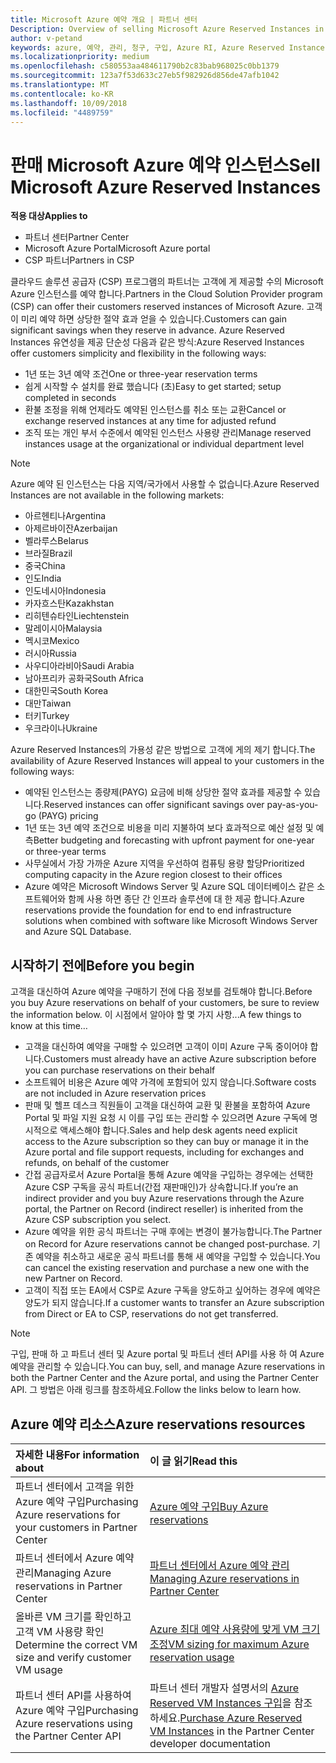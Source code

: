 ```yaml
---
title: Microsoft Azure 예약 개요 | 파트너 센터
Description: Overview of selling Microsoft Azure Reserved Instances in CSP.
author: v-petand
keywords: azure, 예약, 관리, 청구, 구입, Azure RI, Azure Reserved Instances
ms.localizationpriority: medium
ms.openlocfilehash: c580553aa484611790b2c83bab968025c0bb1379
ms.sourcegitcommit: 123a7f53d633c27eb5f982926d856de47afb1042
ms.translationtype: MT
ms.contentlocale: ko-KR
ms.lasthandoff: 10/09/2018
ms.locfileid: "4489759"
---
```

# <a name="sell-microsoft-azure-reserved-instances"></a><span data-ttu-id="7bc76-103">판매 Microsoft Azure 예약 인스턴스</span><span class="sxs-lookup"><span data-stu-id="7bc76-103">Sell Microsoft Azure Reserved Instances</span></span> 

**<span data-ttu-id="7bc76-104">적용 대상</span><span class="sxs-lookup"><span data-stu-id="7bc76-104">Applies to</span></span>**

-  <span data-ttu-id="7bc76-105">파트너 센터</span><span class="sxs-lookup"><span data-stu-id="7bc76-105">Partner Center</span></span>
-  <span data-ttu-id="7bc76-106">Microsoft Azure Portal</span><span class="sxs-lookup"><span data-stu-id="7bc76-106">Microsoft Azure portal</span></span>
-  <span data-ttu-id="7bc76-107">CSP 파트너</span><span class="sxs-lookup"><span data-stu-id="7bc76-107">Partners in CSP</span></span>

<span data-ttu-id="7bc76-108">클라우드 솔루션 공급자 (CSP) 프로그램의 파트너는 고객에 게 제공할 수의 Microsoft Azure 인스턴스를 예약 합니다.</span><span class="sxs-lookup"><span data-stu-id="7bc76-108">Partners in the Cloud Solution Provider program (CSP) can offer their customers reserved instances of Microsoft Azure.</span></span> <span data-ttu-id="7bc76-109">고객이 미리 예약 하면 상당한 절약 효과 얻을 수 있습니다.</span><span class="sxs-lookup"><span data-stu-id="7bc76-109">Customers can gain significant savings when they reserve in advance.</span></span> <span data-ttu-id="7bc76-110">Azure Reserved Instances 유연성을 제공 단순성 다음과 같은 방식:</span><span class="sxs-lookup"><span data-stu-id="7bc76-110">Azure Reserved Instances offer customers simplicity and flexibility in the following ways:</span></span>

-   <span data-ttu-id="7bc76-111">1년 또는 3년 예약 조건</span><span class="sxs-lookup"><span data-stu-id="7bc76-111">One or three-year reservation terms</span></span> 
-   <span data-ttu-id="7bc76-112">쉽게 시작할 수 설치를 완료 했습니다 (초)</span><span class="sxs-lookup"><span data-stu-id="7bc76-112">Easy to get started; setup completed in seconds</span></span> 
-   <span data-ttu-id="7bc76-113">환불 조정을 위해 언제라도 예약된 인스턴스를 취소 또는 교환</span><span class="sxs-lookup"><span data-stu-id="7bc76-113">Cancel or exchange reserved instances at any time for adjusted refund</span></span> 
-   <span data-ttu-id="7bc76-114">조직 또는 개인 부서 수준에서 예약된 인스턴스 사용량 관리</span><span class="sxs-lookup"><span data-stu-id="7bc76-114">Manage reserved instances usage at the organizational or individual department level</span></span> 

> [!NOTE]  
> <span data-ttu-id="7bc76-115">Azure 예약 된 인스턴스는 다음 지역/국가에서 사용할 수 없습니다.</span><span class="sxs-lookup"><span data-stu-id="7bc76-115">Azure Reserved Instances are not available in the following markets:</span></span>  
> * <span data-ttu-id="7bc76-116">아르헨티나</span><span class="sxs-lookup"><span data-stu-id="7bc76-116">Argentina</span></span>
> * <span data-ttu-id="7bc76-117">아제르바이잔</span><span class="sxs-lookup"><span data-stu-id="7bc76-117">Azerbaijan</span></span>
> * <span data-ttu-id="7bc76-118">벨라루스</span><span class="sxs-lookup"><span data-stu-id="7bc76-118">Belarus</span></span>
> * <span data-ttu-id="7bc76-119">브라질</span><span class="sxs-lookup"><span data-stu-id="7bc76-119">Brazil</span></span>
> * <span data-ttu-id="7bc76-120">중국</span><span class="sxs-lookup"><span data-stu-id="7bc76-120">China</span></span>
> * <span data-ttu-id="7bc76-121">인도</span><span class="sxs-lookup"><span data-stu-id="7bc76-121">India</span></span>
> * <span data-ttu-id="7bc76-122">인도네시아</span><span class="sxs-lookup"><span data-stu-id="7bc76-122">Indonesia</span></span>
> * <span data-ttu-id="7bc76-123">카자흐스탄</span><span class="sxs-lookup"><span data-stu-id="7bc76-123">Kazakhstan</span></span>
> * <span data-ttu-id="7bc76-124">리히텐슈타인</span><span class="sxs-lookup"><span data-stu-id="7bc76-124">Liechtenstein</span></span>
> * <span data-ttu-id="7bc76-125">말레이시아</span><span class="sxs-lookup"><span data-stu-id="7bc76-125">Malaysia</span></span>
> * <span data-ttu-id="7bc76-126">멕시코</span><span class="sxs-lookup"><span data-stu-id="7bc76-126">Mexico</span></span>
> * <span data-ttu-id="7bc76-127">러시아</span><span class="sxs-lookup"><span data-stu-id="7bc76-127">Russia</span></span>
> * <span data-ttu-id="7bc76-128">사우디아라비아</span><span class="sxs-lookup"><span data-stu-id="7bc76-128">Saudi Arabia</span></span>
> * <span data-ttu-id="7bc76-129">남아프리카 공화국</span><span class="sxs-lookup"><span data-stu-id="7bc76-129">South Africa</span></span>
> * <span data-ttu-id="7bc76-130">대한민국</span><span class="sxs-lookup"><span data-stu-id="7bc76-130">South Korea</span></span>
> * <span data-ttu-id="7bc76-131">대만</span><span class="sxs-lookup"><span data-stu-id="7bc76-131">Taiwan</span></span>
> * <span data-ttu-id="7bc76-132">터키</span><span class="sxs-lookup"><span data-stu-id="7bc76-132">Turkey</span></span>
> * <span data-ttu-id="7bc76-133">우크라이나</span><span class="sxs-lookup"><span data-stu-id="7bc76-133">Ukraine</span></span>

<span data-ttu-id="7bc76-134">Azure Reserved Instances의 가용성 같은 방법으로 고객에 게의 제기 합니다.</span><span class="sxs-lookup"><span data-stu-id="7bc76-134">The availability of Azure Reserved Instances will appeal to your customers in the following ways:</span></span>

-   <span data-ttu-id="7bc76-135">예약된 인스턴스는 종량제(PAYG) 요금에 비해 상당한 절약 효과를 제공할 수 있습니다.</span><span class="sxs-lookup"><span data-stu-id="7bc76-135">Reserved instances can offer significant savings over pay-as-you-go (PAYG) pricing</span></span>
-   <span data-ttu-id="7bc76-136">1년 또는 3년 예약 조건으로 비용을 미리 지불하여 보다 효과적으로 예산 설정 및 예측</span><span class="sxs-lookup"><span data-stu-id="7bc76-136">Better budgeting and forecasting with upfront payment for one-year or three-year terms</span></span> 
-   <span data-ttu-id="7bc76-137">사무실에서 가장 가까운 Azure 지역을 우선하여 컴퓨팅 용량 할당</span><span class="sxs-lookup"><span data-stu-id="7bc76-137">Prioritized computing capacity in the Azure region closest to their offices</span></span>  
-   <span data-ttu-id="7bc76-138">Azure 예약은 Microsoft Windows Server 및 Azure SQL 데이터베이스 같은 소프트웨어와 함께 사용 하면 종단 간 인프라 솔루션에 대 한 제공 합니다.</span><span class="sxs-lookup"><span data-stu-id="7bc76-138">Azure reservations provide the foundation for end to end infrastructure solutions when combined with software like Microsoft Windows Server and Azure SQL Database.</span></span>   

## <a name="before-you-begin"></a><span data-ttu-id="7bc76-139">시작하기 전에</span><span class="sxs-lookup"><span data-stu-id="7bc76-139">Before you begin</span></span>

<span data-ttu-id="7bc76-140">고객을 대신하여 Azure 예약을 구매하기 전에 다음 정보를 검토해야 합니다.</span><span class="sxs-lookup"><span data-stu-id="7bc76-140">Before you buy Azure reservations on behalf of your customers, be sure to review the information below.</span></span> <span data-ttu-id="7bc76-141">이 시점에서 알아야 할 몇 가지 사항...</span><span class="sxs-lookup"><span data-stu-id="7bc76-141">A few things to know at this time…</span></span>

-   <span data-ttu-id="7bc76-142">고객을 대신하여 예약을 구매할 수 있으려면 고객이 이미 Azure 구독 중이어야 합니다.</span><span class="sxs-lookup"><span data-stu-id="7bc76-142">Customers must already have an active Azure subscription before you can purchase reservations on their behalf</span></span>  
-   <span data-ttu-id="7bc76-143">소프트웨어 비용은 Azure 예약 가격에 포함되어 있지 않습니다.</span><span class="sxs-lookup"><span data-stu-id="7bc76-143">Software costs are not included in Azure reservation prices</span></span> 
-   <span data-ttu-id="7bc76-144">판매 및 헬프 데스크 직원들이 고객을 대신하여 교환 및 환불을 포함하여 Azure Portal 및 파일 지원 요청 시 이를 구입 또는 관리할 수 있으려면 Azure 구독에 명시적으로 액세스해야 합니다.</span><span class="sxs-lookup"><span data-stu-id="7bc76-144">Sales and help desk agents need explicit access to the Azure subscription so they can buy or manage it in the Azure portal and file support requests, including for exchanges and refunds, on behalf of the customer</span></span>  
-   <span data-ttu-id="7bc76-145">간접 공급자로서 Azure Portal을 통해 Azure 예약을 구입하는 경우에는 선택한 Azure CSP 구독을 공식 파트너(간접 재판매인)가 상속합니다.</span><span class="sxs-lookup"><span data-stu-id="7bc76-145">If you’re an indirect provider and you buy Azure reservations through the Azure portal, the Partner on Record (indirect reseller) is inherited from the Azure CSP subscription you select.</span></span> 
-   <span data-ttu-id="7bc76-146">Azure 예약을 위한 공식 파트너는 구매 후에는 변경이 불가능합니다.</span><span class="sxs-lookup"><span data-stu-id="7bc76-146">The Partner on Record for Azure reservations cannot be changed post-purchase.</span></span> <span data-ttu-id="7bc76-147">기존 예약을 취소하고 새로운 공식 파트너를 통해 새 예약을 구입할 수 있습니다.</span><span class="sxs-lookup"><span data-stu-id="7bc76-147">You can cancel the existing reservation and purchase a new one with the new Partner on Record.</span></span> 
-   <span data-ttu-id="7bc76-148">고객이 직접 또는 EA에서 CSP로 Azure 구독을 양도하고 싶어하는 경우에 예약은 양도가 되지 않습니다.</span><span class="sxs-lookup"><span data-stu-id="7bc76-148">If a customer wants to transfer an Azure subscription from Direct or EA to CSP, reservations do not get transferred.</span></span> 

>[!NOTE]
> <span data-ttu-id="7bc76-149">구입, 판매 하 고 파트너 센터 및 Azure portal 및 파트너 센터 API를 사용 하 여 Azure 예약을 관리할 수 있습니다.</span><span class="sxs-lookup"><span data-stu-id="7bc76-149">You can buy, sell, and manage Azure reservations in both the Partner Center and the Azure portal, and using the Partner Center API.</span></span> <span data-ttu-id="7bc76-150">그 방법은 아래 링크를 참조하세요.</span><span class="sxs-lookup"><span data-stu-id="7bc76-150">Follow the links below to learn how.</span></span> 

## <a name="azure-reservations-resources"></a><span data-ttu-id="7bc76-151">Azure 예약 리소스</span><span class="sxs-lookup"><span data-stu-id="7bc76-151">Azure reservations resources</span></span>
|**<span data-ttu-id="7bc76-152">자세한 내용</span><span class="sxs-lookup"><span data-stu-id="7bc76-152">For information about</span></span>**   |**<span data-ttu-id="7bc76-153">이 글 읽기</span><span class="sxs-lookup"><span data-stu-id="7bc76-153">Read this</span></span>**    |
|:-----------------------------|:-----------------|
|<span data-ttu-id="7bc76-154">파트너 센터에서 고객을 위한 Azure 예약 구입</span><span class="sxs-lookup"><span data-stu-id="7bc76-154">Purchasing Azure reservations for your customers in Partner Center</span></span>   |[<span data-ttu-id="7bc76-155">Azure 예약 구입</span><span class="sxs-lookup"><span data-stu-id="7bc76-155">Buy Azure reservations</span></span>](azure-reservations-buying.md)
|<span data-ttu-id="7bc76-156">파트너 센터에서 Azure 예약 관리</span><span class="sxs-lookup"><span data-stu-id="7bc76-156">Managing Azure reservations in Partner Center</span></span> | [<span data-ttu-id="7bc76-157">파트너 센터에서 Azure 예약 관리</span><span class="sxs-lookup"><span data-stu-id="7bc76-157">Managing Azure reservations in Partner Center</span></span>](azure-reservations-manage.md)
|<span data-ttu-id="7bc76-158">올바른 VM 크기를 확인하고 고객 VM 사용량 확인</span><span class="sxs-lookup"><span data-stu-id="7bc76-158">Determine the correct VM size and verify customer VM usage</span></span>   |[<span data-ttu-id="7bc76-159">Azure 최대 예약 사용량에 맞게 VM 크기 조정</span><span class="sxs-lookup"><span data-stu-id="7bc76-159">VM sizing for maximum Azure reservation usage</span></span>](azure-usage.md)   |
|<span data-ttu-id="7bc76-160">파트너 센터 API를 사용하여 Azure 예약 구입</span><span class="sxs-lookup"><span data-stu-id="7bc76-160">Purchasing Azure reservations using the Partner Center API</span></span> | <span data-ttu-id="7bc76-161">파트너 센터 개발자 설명서의 [Azure Reserved VM Instances 구입](https://docs.microsoft.com/partner-center/develop/purchase-azure-reservations)을 참조하세요.</span><span class="sxs-lookup"><span data-stu-id="7bc76-161">[Purchase Azure Reserved VM Instances](https://docs.microsoft.com/partner-center/develop/purchase-azure-reservations) in the Partner Center developer documentation</span></span>

 

